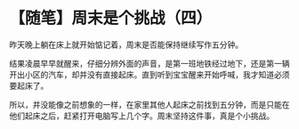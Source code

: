 # 【随笔】周末是个挑战（四）

昨天晚上躺在床上就开始惦记着，周末是否能保持继续写作五分钟。

结果凌晨早早就醒来，仔细分辨外面的声音，是第一班地铁经过地下，还是第一辆开出小区的汽车，却并没有直接起床。直到听到宝宝醒来开始呼喊，我才知道必须要起床了。

所以，并没能像之前想象的一样，在家里其他人起床之前找到五分钟，而是只能在他们起床之后，赶紧打开电脑写上几个字。周末坚持这件事，真是个小挑战。
